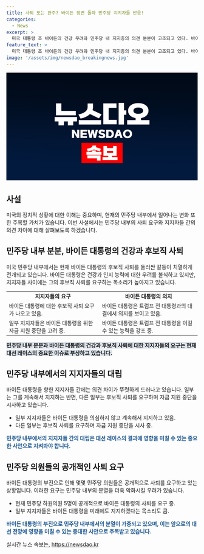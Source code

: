 ```yaml
---
title: 사퇴 또는 완주? 바이든 정면 돌파 민주당 지지자들 반응!
categories:
  - News
excerpt: >
  미국 대통령 조 바이든의 건강 우려와 민주당 내 지지층의 의견 분분이 고조되고 있다. 바이든 대통령은 자신의 대선 레이스 잔류 의지를 강조하며 거세진 후보직 사퇴 요구에 반발하고 있지만, 지지자들 사이에는 사퇴를 요구하는 의견이 강하게 나오고 있다. 건강 우려에도 불구하고 일부 지지자들은 바이든 대통령을 더 많은 기부와 함께 지지하고 있으며, 카멜라 해리스 부통령을 대선 후보로도 지지할 의사를 밝히고 있다. 하지만 이 같은 지지 목소리에 대한 반대 및 사퇴 요구도 증가하고 있어, 미국 대선과 민주당 내부의 상황이 더욱 복잡해지고 있는 상황이다.
feature_text: >
  미국 대통령 조 바이든의 건강 우려와 민주당 내 지지층의 의견 분분이 고조되고 있다. 바이든 대통령은 자신의 대선 레이스 잔류 의지를 강조하며 거세진 후보직 사퇴 요구에 반발하고 있지만, 지지자들 사이에는 사퇴를 요구하는 의견이 강하게 나오고 있다. 건강 우려에도 불구하고 일부 지지자들은 바이든 대통령을 더 많은 기부와 함께 지지하고 있으며, 카멜라 해리스 부통령을 대선 후보로도 지지할 의사를 밝히고 있다. 하지만 이 같은 지지 목소리에 대한 반대 및 사퇴 요구도 증가하고 있어, 미국 대선과 민주당 내부의 상황이 더욱 복잡해지고 있는 상황이다.
image: '/assets/img/newsdao_breakingnews.jpg'
---
```


<p><img src="/assets/img/newsdao_breakingnews.jpg" alt="koreaapp 속보" /></p>

<h2 data-ke-size="size26">사설</h2>

<p data-ke-size="size16">미국의 정치적 상황에 대한 이해는 중요하며, 현재의 민주당 내부에서 일어나는 변화 또한 주목할 가치가 있습니다. 이번 사설에서는 민주당 내부의 사퇴 요구와 지지자들 간의 의견 차이에 대해 살펴보도록 하겠습니다.</p>

<h2 data-ke-size="size26">민주당 내부 분분, 바이든 대통령의 건강과 후보직 사퇴</h2>

<p data-ke-size="size16">미국 민주당 내부에서는 현재 바이든 대통령의 후보직 사퇴를 둘러싼 갈등이 치열하게 전개되고 있습니다. 바이든 대통령은 건강과 인지 능력에 대한 우려를 불식하고 있지만, 지지자들 사이에는 그의 후보직 사퇴를 요구하는 목소리가 높아지고 있습니다.</p>

<table>
    <tr>
        <td style="text-align: center; height: 17px;"><b>지지자들의 요구</b></td>
        <td style="text-align: center; height: 17px;"><b>바이든 대통령의 의지</b></td>
    </tr>
    <tr>
        <td>바이든 대통령에 대한 후보직 사퇴 요구가 나오고 있음.</td>
        <td>바이든 대통령은 트럼프 전 대통령과의 대결에서 의지를 보이고 있음.</td>
    </tr>
    <tr>
        <td>일부 지지자들은 바이든 대통령을 위한 자금 지원 중단을 고려 중.</td>
        <td>바이든 대통령은 트럼프 전 대통령을 이길 수 있는 능력을 강조 중.</td>
    </tr>
</table>

<p><b><span style="background-color: #21538527;">민주당 내부 분분과 바이든 대통령의 건강과 후보직 사퇴에 대한 지지자들의 요구는 현재 대선 레이스의 중요한 이슈로 부상하고 있습니다.</span></b></p>

<h2 data-ke-size="size26">민주당 내부에서의 지지자들의 대립</h2>

<p data-ke-size="size16">바이든 대통령을 향한 지지자들 간에는 의견 차이가 뚜렷하게 드러나고 있습니다. 일부는 그를 계속해서 지지하는 반면, 다른 일부는 후보직 사퇴를 요구하며 자금 지원 중단을 시사하고 있습니다.</p>

<ul>
    <li>일부 지지자들은 바이든 대통령을 의심하지 않고 계속해서 지지하고 있음.</li>
    <li>다른 일부는 후보직 사퇴를 요구하며 자금 지원 중단을 시사 중.</li>
</ul>

<p><b><span style="color: #1a5490;">민주당 내부에서의 지지자들 간의 대립은 대선 레이스의 결과에 영향을 미칠 수 있는 중요한 사안으로 지켜봐야 합니다.</span></b></p>

<h2 data-ke-size="size26">민주당 의원들의 공개적인 사퇴 요구</h2>

<p data-ke-size="size16">바이든 대통령의 부진으로 인해 몇몇 민주당 의원들은 공개적으로 사퇴를 요구하고 있는 상황입니다. 이러한 요구는 민주당 내부의 분열을 더욱 악화시킬 우려가 있습니다.</p>

<ul>
    <li>현재 민주당 하원의원 5명이 공개적으로 바이든 대통령의 사퇴를 요구 중.</li>
    <li>일부 지지자들은 바이든 대통령을 미래에도 지지하겠다는 목소리도 큼.</li>
</ul>

<p><b><span style="color: #1a5490;">바이든 대통령의 부진으로 민주당 내부에서의 분열이 가중되고 있으며, 이는 앞으로의 대선 전망에 영향을 미칠 수 있는 중대한 사안으로 주목받고 있습니다.</span></b></p>
실시간 뉴스 속보는, <a href="https://newsdao.kr" rel="dofollow">https://newsdao.kr</a>


